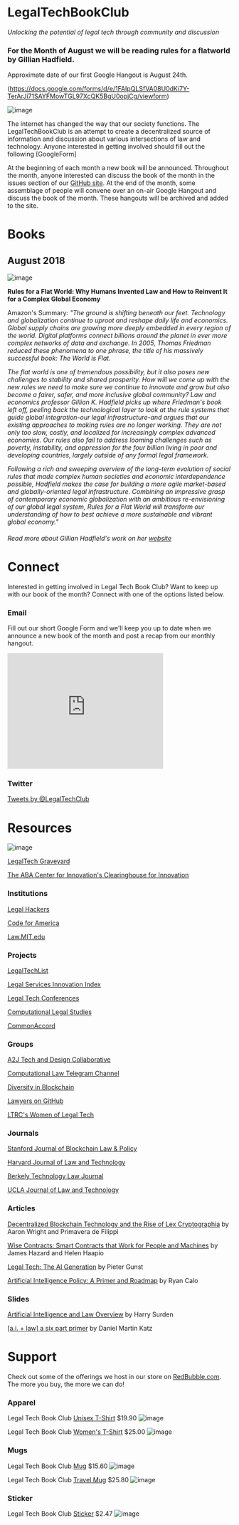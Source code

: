 # LegalTechBookClub

*Unlocking the potential of legal tech through community and discussion*

### **For the Month of August we will be reading rules for a flatworld by Gillian Hadfield.**
Approximate date of our first Google Hangout is August 24th.

(https://docs.google.com/forms/d/e/1FAIpQLSfVA08U0dKi7Y-TerArJi71SAYFMowTGL97XcQK5BgU0opjCg/viewform)

![image](https://user-images.githubusercontent.com/10615650/43371278-140cef8c-9354-11e8-9be6-2d025fe0c71b.png)

The internet has changed the way that our society functions. The LegalTechBookClub is an attempt to create a decentralized source of information and discussion about various intersections of law and technology. Anyone interested in getting involved should fill out the following [GoogleForm]

At the beginning of each month a new book will be announced. Throughout the month, anyone interested can discuss the book of the month in the issues section of our [GitHub site](https://github.com/LegalTechBookClub/LegalTechBookClub.com/issues/). At the end of the month, some assemblage of people will convene over an on-air Google Hangout and discuss the book of the month. These hangouts will be archived and added to the site.

# Books
## August 2018
![image](https://user-images.githubusercontent.com/10615650/43360549-c292e102-927c-11e8-81a5-5bc5f26a9282.png)

**Rules for a Flat World: Why Humans Invented Law and How to Reinvent It for a Complex Global Economy**


Amazon's Summary:
*"The ground is shifting beneath our feet. Technology and globalization continue to uproot and reshape daily life and economics. Global supply chains are growing more deeply embedded in every region of the world. Digital platforms connect billions around the planet in ever more complex networks of data and exchange. In 2005, Thomas Friedman reduced these phenomena to one phrase, the title of his massively successful book: The World is Flat.*

*The flat world is one of tremendous possibility, but it also poses new challenges to stability and shared prosperity. How will we come up with the new rules we need to make sure we continue to innovate and grow but also become a fairer, safer, and more inclusive global community? Law and economics professor Gillian K. Hadfield picks up where Friedman's book left off, peeling back the technological layer to look at the rule systems that guide global integration-our legal infrastructure-and argues that our existing approaches to making rules are no longer working. They are not only too slow, costly, and localized for increasingly complex advanced economies. Our rules also fail to address looming challenges such as poverty, instability, and oppression for the four billion living in poor and developing countries, largely outside of any formal legal framework.*

*Following a rich and sweeping overview of the long-term evolution of social rules that made complex human societies and economic interdependence possible, Hadfield makes the case for building a more agile market-based and globally-oriented legal infrastructure. Combining an impressive grasp of contemporary economic globalization with an ambitious re-envisioning of our global legal system, Rules for a Flat World will transform our understanding of how to best achieve a more sustainable and vibrant global economy."*

###### Read more about Gillian Hadfield's work on her [website](https://gillianhadfield.com/)

# Connect

Interested in getting involved in Legal Tech Book Club? Want to keep up with our book of the month? Connect with one of the options listed below.

### Email
Fill out our short Google Form and we'll keep you up to date when we announce a new book of the month and post a recap from our monthly hangout.

<iframe src="https://docs.google.com/forms/d/e/1FAIpQLSfVA08U0dKi7Y-TerArJi71SAYFMowTGL97XcQK5BgU0opjCg/viewform?embedded=true" width="350" height="260" frameborder="0" marginheight="0" marginwidth="0">Loading...</iframe>

### Twitter

<a class="twitter-timeline" href="https://twitter.com/LegalBookClub?ref_src=twsrc%5Etfw">Tweets by @LegalTechClub</a> <script async src="https://platform.twitter.com/widgets.js" charset="utf-8"></script>

# Resources

![image](https://user-images.githubusercontent.com/10615650/43557468-5c0dcb12-95ca-11e8-8d14-4013918969a5.png)

[LegalTech Graveyard](https://github.com/LegalTechBookClub/Graveyard)

[The ABA Center for Innovation's Clearinghouse for Innovation](http://abacenterforinnovation.org/resources/innovators/innovation-clearinghouse-intake-form)

### Institutions
[Legal Hackers](https://legalhackers.org/)

[Code for America](https://www.codeforamerica.org/)

[Law.MIT.edu](http://law.mit.edu/)

### Projects
[LegalTechList](https://techindex.law.stanford.edu/)

[Legal Services Innovation Index](https://www.legaltechinnovation.com/)

[Legal Tech Conferences](http://abacenterforinnovation.org/conferences)

[Computational Legal Studies](https://computationallegalstudies.com/)

[CommonAccord](http://www.commonaccord.org/)

### Groups
[A2J Tech and Design Collaborative](https://www.curolegal.com/curolegal-launches-worldwide-a2j-tech-slack-team/)

[Computational Law Telegram Channel](https://t.me/joinchat/BmkgEUl1cVtrasD8xWkO_w)

[Diversity in Blockchain](https://diversityinblockchain.com/)

[Lawyers on GitHub](https://lawyersongithub.com/)

[LTRC's Women of Legal Tech](https://www.americanbar.org/groups/departments_offices/legal_technology_resources/resources/WomenofLegalTech.html)

### Journals
[Stanford Journal of Blockchain Law & Policy](https://stanford-jblp.pubpub.org/)

[Harvard Journal of Law and Technology](https://jolt.law.harvard.edu/)

[Berkely Technology Law Journal](http://btlj.org/)

[UCLA Journal of Law and Technology](https://uclajolt.com/)

### Articles
[Decentralized Blockchain Technology and the Rise of Lex Cryptographia](https://papers.ssrn.com/sol3/papers.cfm?abstract_id=2580664) by Aaron Wright and Primavera de Filippi

[Wise Contracts: Smart Contracts that Work for People and Machines](https://papers.ssrn.com/sol3/papers.cfm?abstract_id=2925871) by James Hazard and Helen Haapio

[Legal Tech: The AI Generation](https://medium.com/@Legal.io/the-legal-ai-generation-df29649c4a46) by Pieter Gunst

[Artificial Intelligence Policy: A Primer and Roadmap](https://papers.ssrn.com/sol3/papers.cfm?abstract_id=3015350) by Ryan Calo

### Slides
[Artificial Intelligence and Law Overview](https://www.slideshare.net/HarrySurden/harry-surden-artificial-intelligence-and-law-overview) by Harry Surden

[[a.i. + law] a six part primer](https://www.slideshare.net/Danielkatz/artificial-intelligence-and-law-a-primer) by Daniel Martin Katz

# Support

Check out some of the offerings we host in our store on [RedBubble.com](https://www.redbubble.com/people/bryangw/collections/939124-legal-tech-book-club?asc=u). The more you buy, the more we can do!

### Apparel

Legal Tech Book Club [Unisex T-Shirt](https://www.redbubble.com/people/bryangw/works/32939024-legal-tech-book-club?asc=u&c=939124-legal-tech-book-club&p=t-shirt&rel=carousel&style=mens) $19.90
![image](https://user-images.githubusercontent.com/10615650/43362425-54fd8d94-92af-11e8-97e3-caf9ea989468.png)

Legal Tech Book Club [Women's T-Shirt](https://www.redbubble.com/people/bryangw/works/32939024-legal-tech-book-club?asc=u&c=939124-legal-tech-book-club&p=t-shirt&rel=carousel&style=womens) $25.00
![image](https://user-images.githubusercontent.com/10615650/43362461-30b35d14-92b0-11e8-95b8-3e235811f3b4.png)

### Mugs
Legal Tech Book Club [Mug](https://www.redbubble.com/people/bryangw/works/32939024-legal-tech-book-club?asc=u&c=939124-legal-tech-book-club&p=mug&rel=carousel&style=standard) $15.60
![image](https://user-images.githubusercontent.com/10615650/43362437-c6cc5446-92af-11e8-877d-4f1a7f9771a8.png)

Legal Tech Book Club [Travel Mug](https://www.redbubble.com/people/bryangw/works/32939024-legal-tech-book-club?asc=u&c=939124-legal-tech-book-club&p=travel-mug&rel=carousel) $25.80
![image](https://user-images.githubusercontent.com/10615650/43362445-e7a6ce58-92af-11e8-9898-6ce7e8e66b77.png)

### Sticker
Legal Tech Book Club [Sticker](https://www.redbubble.com/people/bryangw/works/32938867-legal-tech-book-club?asc=u&c=939124-legal-tech-book-club&p=sticker&rel=carousel) $2.47
![image](https://user-images.githubusercontent.com/10615650/43362484-c2050038-92b0-11e8-91a0-12697ad2f895.png)

